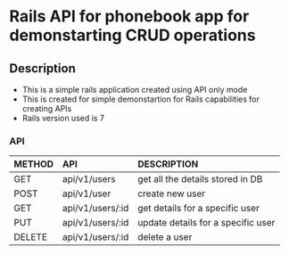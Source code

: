 # Rails API for phonebook app for demonstarting CRUD operations

## Description
 - This is a simple rails application created using API only mode
 - This is created for simple demonstartion for Rails capabilities for creating APIs
 - Rails version used is 7

### API
| METHOD | API | DESCRIPTION |
| :---  |     :---         | :--- |
| GET   | api/v1/users     | get all the details stored in DB |
| POST  | api/v1/user      | create new user |
| GET   | api/v1/users/:id | get details for a specific user |
| PUT   | api/v1/users/:id | update details for a specific user |
| DELETE| api/v1/users/:id | delete a user |
